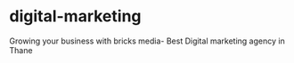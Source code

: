 # digital-marketing
Growing your business with bricks media-  Best Digital marketing agency in Thane
